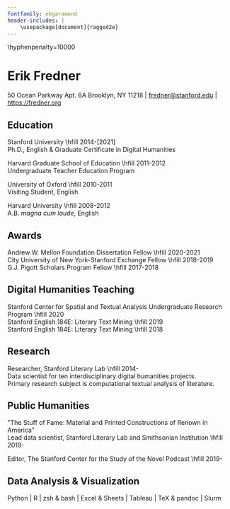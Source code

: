 ```yaml
---
fontfamily: ebgaramond
header-includes: |
    \usepackage[document]{ragged2e}
---
```

\hyphenpenalty=10000

# Erik Fredner
50 Ocean Parkway Apt. 6A Brooklyn, NY 11218 | fredner@stanford.edu | https://fredner.org

## Education
Stanford University \hfill 2014-[2021] \
Ph.D., English & Graduate Certificate in Digital Humanities

Harvard Graduate School of Education \hfill 2011-2012\
Undergraduate Teacher Education Program

University of Oxford \hfill 2010-2011\
Visiting Student, English

Harvard University \hfill 2008-2012\
A.B. *magna cum laude*, English

## Awards
Andrew W. Mellon Foundation Dissertation Fellow \hfill 2020-2021\
City University of New York-Stanford Exchange Fellow \hfill 2018-2019\
G.J. Pigott Scholars Program Fellow \hfill 2017-2018

## Digital Humanities Teaching
Stanford Center for Spatial and Textual Analysis Undergraduate Research Program \hfill 2020\
Stanford English 184E: Literary Text Mining \hfill 2019\
Stanford English 184E: Literary Text Mining \hfill 2018

## Research
Researcher, Stanford Literary Lab \hfill 2014-\
Data scientist for ten interdisciplinary digital humanities projects.\
Primary research subject is computational textual analysis of literature.

## Public Humanities
"The Stuff of Fame: Material and Printed Constructions of Renown in America"\
Lead data scientist, Stanford Literary Lab and Smithsonian Institution \hfill 2019-

Editor, The Stanford Center for the Study of the Novel Podcast \hfill 2019-

## Data Analysis & Visualization
Python | R | zsh & bash | Excel & Sheets | Tableau | TeX & pandoc | Slurm
